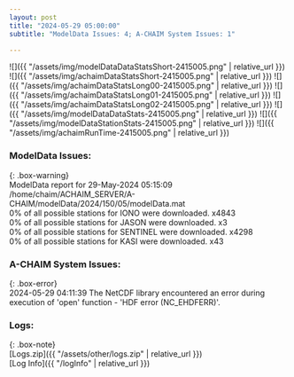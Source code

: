 ```yaml
---
layout: post
title: "2024-05-29 05:00:00"
subtitle: "ModelData Issues: 4; A-CHAIM System Issues: 1"

---
```


![]({{ "/assets/img/modelDataDataStatsShort-2415005.png" | relative_url }})
![]({{ "/assets/img/achaimDataStatsShort-2415005.png" | relative_url }})
![]({{ "/assets/img/achaimDataStatsLong00-2415005.png" | relative_url }})
![]({{ "/assets/img/achaimDataStatsLong01-2415005.png" | relative_url }})
![]({{ "/assets/img/achaimDataStatsLong02-2415005.png" | relative_url }})
![]({{ "/assets/img/modelDataDataStats-2415005.png" | relative_url }})
![]({{ "/assets/img/modelDataStationStats-2415005.png" | relative_url }})
![]({{ "/assets/img/achaimRunTime-2415005.png" | relative_url }})


### ModelData Issues:  
  
{: .box-warning}  
 ModelData report for 29-May-2024 05:15:09   
 /home/chaim/ACHAIM_SERVER/A-CHAIM/modelData/2024/150/05/modelData.mat   
 0% of all possible stations for IONO were downloaded. x4843   
 0% of all possible stations for JASON were downloaded. x3   
 0% of all possible stations for SENTINEL were downloaded. x4298   
 0% of all possible stations for KASI were downloaded. x43   
  
### A-CHAIM System Issues:  
  
{: .box-error}  
2024-05-29 04:11:39 The NetCDF library encountered an error during execution of 'open' function - 'HDF error (NC_EHDFERR)'.  

### Logs:  
  
{: .box-note}  
[Logs.zip]({{ "/assets/other/logs.zip" | relative_url }})  
[Log Info]({{ "/logInfo" | relative_url }})  
